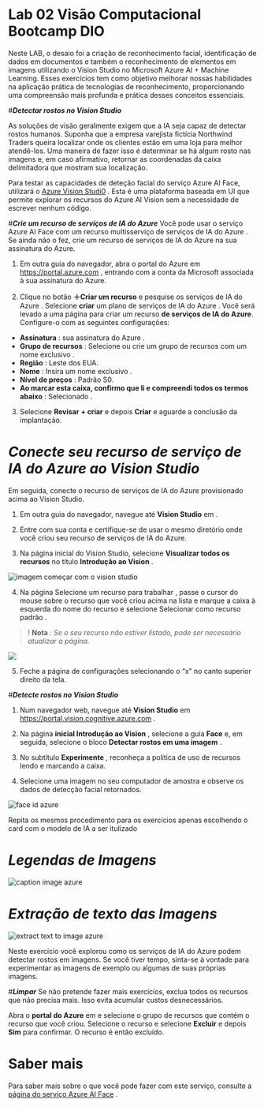 # Lab 02 Visão Computacional Bootcamp DIO 

Neste LAB, o desaio foi a criação de reconhecimento facial, identificação de dados em documentos e também o reconhecimento de elementos em imagens utilizando o Vision Studio no Microsoft Azure AI + Machine Learning. Esses exercícios tem como objetivo melhorar nossas habilidades na aplicação prática de tecnologias de reconhecimento, proporcionando uma compreensão mais profunda e prática desses conceitos essenciais.


#***Detectar rostos no Vision Studio***

As soluções de visão geralmente exigem que a IA seja capaz de detectar rostos humanos. Suponha que a empresa varejista fictícia Northwind Traders queira localizar onde os clientes estão em uma loja para melhor atendê-los. Uma maneira de fazer isso é determinar se há algum rosto nas imagens e, em caso afirmativo, retornar as coordenadas da caixa delimitadora que mostram sua localização.

Para testar as capacidades de deteção facial do serviço Azure AI Face, utilizará o [Azure Vision Studi0](https://portal.vision.cognitive.azure.com/gallery/featured) . Esta é uma plataforma baseada em UI que permite explorar os recursos do Azure AI Vision sem a necessidade de escrever nenhum código.

#***Crie um recurso de serviços de IA do Azure***
Você pode usar o serviço Azure AI Face com um recurso multisserviço de serviços de IA do Azure . Se ainda não o fez, crie um recurso de serviços de IA do Azure na sua assinatura do Azure.

1. Em outra guia do navegador, abra o portal do Azure em https://portal.azure.com , entrando com a conta da Microsoft associada à sua assinatura do Azure.

2. Clique no botão **＋Criar um recurso** e pesquise os serviços de IA do Azure . Selecione **criar** um plano de serviços de IA do Azure . Você será levado a uma página para criar um recurso **de serviços de IA do Azure**. Configure-o com as seguintes configurações:

  + **Assinatura** : sua assinatura do Azure .
  + **Grupo de recursos** : Selecione ou crie um grupo de recursos com um nome exclusivo .
  + **Região** : Leste dos EUA.
  + **Nome** : Insira um nome exclusivo .
  + **Nível de preços** : Padrão S0.
  + **Ao marcar esta caixa, confirmo que li e compreendi todos os termos abaixo** : Selecionado .

3. Selecione **Revisar** **+ criar** e depois **Criar** e aguarde a conclusão da implantação.

# ***Conecte seu recurso de serviço de IA do Azure ao Vision Studio***

Em seguida, conecte o recurso de serviços de IA do Azure provisionado acima ao Vision Studio.

1. Em outra guia do navegador, navegue até **Vision Studio** em [](https://portal.vision.cognitive.azure.com).

2. Entre com sua conta e certifique-se de usar o mesmo diretório onde você criou seu recurso de serviços de IA do Azure.

3. Na página inicial do Vision Studio, selecione **Visualizar todos os recursos** no título **Introdução ao Vision** .
   
![imagem começar com o vision studio](https://microsoftlearning.github.io/mslearn-ai-fundamentals/Instructions/Labs/media/analyze-images-vision/vision-resources.png)

4. Na página Selecione um recurso para trabalhar , passe o cursor do mouse sobre o recurso que você criou acima na lista e marque a caixa à esquerda do nome do recurso e selecione Selecionar como recurso padrão .

> ! **Nota** : *Se o seu recurso não estiver listado, pode ser necessário atualizar a página.*

![](https://microsoftlearning.github.io/mslearn-ai-fundamentals/Instructions/Labs/media/analyze-images-vision/default-resource.png)

5. Feche a página de configurações selecionando o “x” no canto superior direito da tela.

#***Detecte rostos no Vision Studio***

1. Num navegador web, navegue até **Vision Studio** em https://portal.vision.cognitive.azure.com .

2. Na página **inicial Introdução ao Vision** , selecione a guia **Face** e, em seguida, selecione o bloco **Detectar rostos em uma imagem** .

3. No subtítulo **Experimente** , reconheça a política de uso de recursos lendo e marcando a caixa.

4. Selecione uma imagem no seu computador de amostra e observe os dados de detecção facial retornados.

![face id azure](https://github.com/Penichezito/Visao-Computacional-Azure-BootcampDIO/blob/main/output/output/faceid.jpg)

Repita os mesmos procedimento para os exercícios apenas escolhendo o card com o modelo de IA a ser itulizado 

# ***Legendas de Imagens***

![caption image azure](https://github.com/Penichezito/Visao-Computacional-Azure-BootcampDIO/blob/main/output/output/caption-image.jpg)


# ***Extração de texto das Imagens***


![extract text to image azure](https://github.com/Penichezito/Visao-Computacional-Azure-BootcampDIO/blob/main/output/output/text-image.jpg)



Neste exercício você explorou como os serviços de IA do Azure podem detectar rostos em imagens. Se você tiver tempo, sinta-se à vontade para experimentar as imagens de exemplo ou algumas de suas próprias imagens.

#***Limpar***
Se não pretende fazer mais exercícios, exclua todos os recursos que não precisa mais. Isso evita acumular custos desnecessários.

Abra o **portal do Azure** em [](https://portal.azure.com) e selecione o grupo de recursos que contém o recurso que você criou.
Selecione o recurso e selecione **Excluir** e depois **Sim** para confirmar. O recurso é então excluído.

# **Saber mais**
Para saber mais sobre o que você pode fazer com este serviço, consulte a [página do serviço Azure AI Face](https://learn.microsoft.com/pt-br/azure/ai-services/computer-vision/overview-identity) .
